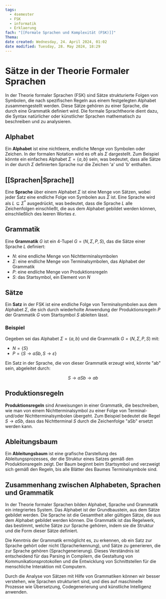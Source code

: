 ```yaml
---
tags:
  - 4semester
  - FSK
  - informatik
  - Erklaerung
fach: "[[Formale Sprachen und Komplexität (FSK)]]"
Thema: 
date created: Wednesday, 24. April 2024, 01:02
date modified: Tuesday, 28. May 2024, 18:29
---
```


# Sätze in der Theorie Formaler Sprachen

In der Theorie formaler Sprachen (FSK) sind Sätze strukturierte Folgen von Symbolen, die nach spezifischen Regeln aus einem festgelegten Alphabet zusammengestellt werden. Diese Sätze gehören zu einer Sprache, die durch eine Grammatik definiert wird. Die formale Sprachtheorie dient dazu, die Syntax natürlicher oder künstlicher Sprachen mathematisch zu beschreiben und zu analysieren.

## Alphabet

Ein **Alphabet** ist eine nichtleere, endliche Menge von Symbolen oder Zeichen. In der formalen Notation wird es oft als $\Sigma$ dargestellt. Zum Beispiel könnte ein einfaches Alphabet $\Sigma = \{a, b\}$ sein, was bedeutet, dass alle Sätze in der durch $\Sigma$ definierten Sprache nur die Zeichen 'a' und 'b' enthalten.

## [[Sprachen|Sprache]]

Eine **Sprache** über einem Alphabet $\Sigma$ ist eine Menge von Sätzen, wobei jeder Satz eine endliche Folge von Symbolen aus $\Sigma$ ist. Eine Sprache wird als $L \subseteq \Sigma^*$ ausgedrückt, was bedeutet, dass die Sprache $L$ alle Zeichenfolgen einschließt, die aus dem Alphabet gebildet werden können, einschließlich des leeren Wortes $\varepsilon$.

## Grammatik

Eine **Grammatik** $G$ ist ein 4-Tupel $G = (N, \Sigma, P, S)$, das die Sätze einer Sprache $L$ definiert:

- $N$: eine endliche Menge von Nichtterminalsymbolen
- $\Sigma$: eine endliche Menge von Terminalsymbolen, das Alphabet der Grammatik
- $P$: eine endliche Menge von Produktionsregeln
- $S$: das Startsymbol, ein Element von $N$

## Sätze

Ein **Satz** in der FSK ist eine endliche Folge von Terminalsymbolen aus dem Alphabet $\Sigma$, die sich durch wiederholte Anwendung der Produktionsregeln $P$ der Grammatik $G$ vom Startsymbol $S$ ableiten lässt.

### Beispiel

Gegeben sei das Alphabet $\Sigma = \{a, b\}$ und die Grammatik $G = (N, \Sigma, P, S)$ mit:

- $N = \{S\}$
- $P = \{S \rightarrow aSb, S \rightarrow \varepsilon\}$

Ein Satz in der Sprache, die von dieser Grammatik erzeugt wird, könnte "ab" sein, abgeleitet durch:

$$
S \rightarrow aSb \rightarrow ab
$$

## Produktionsregeln

**Produktionsregeln** sind Anweisungen in einer Grammatik, die beschreiben, wie man von einem Nichtterminalsymbol zu einer Folge von Terminal- und/oder Nichtterminalsymbolen übergeht. Zum Beispiel bedeutet die Regel $S \rightarrow aSb$, dass das Nichtterminal $S$ durch die Zeichenfolge "aSb" ersetzt werden kann.

## Ableitungsbaum

Ein **Ableitungsbaum** ist eine grafische Darstellung des Ableitungsprozesses, der die Struktur eines Satzes gemäß den Produktionsregeln zeigt. Der Baum beginnt beim Startsymbol und verzweigt sich gemäß den Regeln, bis alle Blätter des Baumes Terminalsymbole sind.

## Zusammenhang zwischen Alphabeten, Sprachen und Grammatik

In der Theorie formaler Sprachen bilden Alphabet, Sprache und Grammatik ein integriertes System. Das Alphabet ist der Grundbaustein, aus dem Sätze gebildet werden. Die Sprache ist die Gesamtheit aller gültigen Sätze, die aus dem Alphabet gebildet werden können. Die Grammatik ist das Regelwerk, das bestimmt, welche Sätze zur Sprache gehören, indem sie die Struktur und die Form dieser Sätze definiert.

Die Kenntnis der Grammatik ermöglicht es, zu erkennen, ob ein Satz zur Sprache gehört oder nicht (Spracherkennung), und Sätze zu generieren, die zur Sprache gehören (Sprachgenerierung). Dieses Verständnis ist entscheidend für das Parsing in Compilern, die Gestaltung von Kommunikationsprotokollen und die Entwicklung von Schnittstellen für die menschliche Interaktion mit Computern.

Durch die Analyse von Sätzen mit Hilfe von Grammatiken können wir besser verstehen, wie Sprachen strukturiert sind, und dies auf maschinelle Prozesse wie Übersetzung, Codegenerierung und künstliche Intelligenz anwenden.